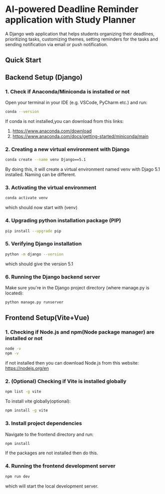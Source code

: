 # AI-powered Deadline Reminder application with Study Planner

A Django web application that helps students organizing their deadlines, prioritizing tasks, customizing themes, setting reminders for the tasks and sending notification via email or push notification.

## Quick Start
## Backend Setup (Django)

### 1. Check if Anaconda/Miniconda is installed or not
Open your terminal in your IDE (e.g. VSCode, PyCharm etc.) and run:
```bash
conda --version
```
If conda is not installed,you can download from this links:
1. https://www.anaconda.com/download
2. https://www.anaconda.com/docs/getting-started/miniconda/main


### 2. Creating a new virtual environment with Django
```bash
conda create --name venv Django==5.1
```
By doing this, it will create a virtual environment named venv with Djago 5.1 installed.
Naming can be different.

### 3. Activating the virtual environment
```bash
conda activate venv
```
which should now start with (venv)

### 4. Upgrading python installation package (PIP)
```bash
pip install --upgrade pip
```

### 5. Verifying Django installation
```bash
python -m django --version
```
which should give the version 5.1

### 6. Running the Django backend server
Make sure you're in the Django project directory (where manage.py is located):

```bash
python manage.py runserver
```

## Frontend Setup(Vite+Vue)

### 1. Checking if Node.js and npm(Node package manager) are installed or not
```bash
node -v
npm -v
```
if not installed then you can download Node.js from this website:
https://nodejs.org/en

### 2. (Optional) Checking if Vite is installed globally
```bash
npm list -g vite
```

To install vite globally(optional):
```bash
npm install -g vite
```

### 3. Install project dependencies
Navigate to the frontend directory and run:
```bash
npm install
```
If the packages are not installed then do this.

### 4. Running the frontend development server
```bash
npm run dev
```
which will start the local development server.
